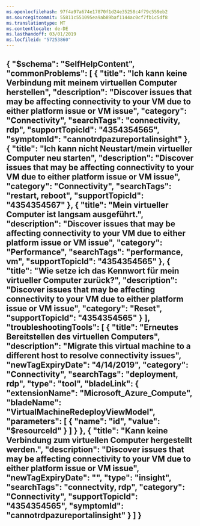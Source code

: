 ```yaml
---
ms.openlocfilehash: 97f4a97a674e17870f1d24e35258c4f79c559eb2
ms.sourcegitcommit: 55811c551095ea9ab89baf1144ac0cf7fb1c5df8
ms.translationtype: MT
ms.contentlocale: de-DE
ms.lasthandoff: 03/01/2019
ms.locfileid: "57253860"
---
```

<properties
pageTitle="Top-Problemen für die Berechnung"
description="Menü basierend Workflowdokuments für Top-Compute-Probleme"        
service="microsoft.compute"
resource="virtualmachines"
authors="gamore"
displayOrder=""
articleId="7bd33a4a-8d59-4f16-a965-f1ac9deb730e"
selfHelpType="diagnoseandsolvev2"
resourceTags="linux"
productPesId="15571"
cloudEnvironments="public"
/>
---
{
    "$schema": "SelfHelpContent",
    "commonProblems": [
        {
            "title": "Ich kann keine Verbindung mit meinem virtuellen Computer herstellen",
            "description": "Discover issues that may be affecting connectivity to your VM due to either  platform issue or VM issue",
            "category": "Connectivity",
            "searchTags": "connectivity, rdp",
            "supportTopicId": "4354354565",
            "symptomId": "cannotrdpazureportalinsight"
        },
        {
            "title": "Ich kann nicht Neustart/mein virtueller Computer neu starten",
            "description": "Discover issues that may be affecting connectivity to your VM due to either  platform issue or VM issue",
            "category": "Connectivity",
            "searchTags": "restart, reboot",
            "supportTopicId": "4354354567"
        },
        {
            "title": "Mein virtueller Computer ist langsam ausgeführt.",
            "description": "Discover issues that may be affecting connectivity to your VM due to either  platform issue or VM issue",
            "category": "Performance",
            "searchTags": "performance, vm",
            "supportTopicId": "4354354565"
        },
        {
            "title": "Wie setze ich das Kennwort für mein virtueller Computer zurück?",
            "description": "Discover issues that may be affecting connectivity to your VM due to either  platform issue or VM issue",
            "category": "Reset",
            "supportTopicId": "4354354565"
        }
    ],
    "troubleshootingTools": [
        {
            "title": "Erneutes Bereitstellen des virtuellen Computers",
            "description": "Migrate this virtual machine to a different host to resolve connectivity issues",
            "newTagExpiryDate": "4/14/2019",
            "category": "Connectivity",
            "searchTags": "deployment, rdp",
            "type": "tool",
            "bladeLink": {
                "extensionName": "Microsoft_Azure_Compute",
                "bladeName": "VirtualMachineRedeployViewModel",
                "parameters": [
                    {
                        "name": "id",
                        "value": "$resourceId"
                    }
                ]
            }
        },
        {
            "title": "Kann keine Verbindung zum virtuellen Computer hergestellt werden.",
            "description": "Discover issues that may be affecting connectivity to your VM due to either  platform issue or VM issue",
            "newTagExpiryDate": "",
            "type": "insight",
            "searchTags": "connectvity, rdp",
            "category": "Connectivity",
            "supportTopicId": "4354354565",
            "symptomId": "cannotrdpazureportalinsight"
        }
    ]
}
---
